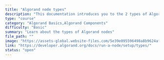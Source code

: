 ```yaml
---
title: "Algorand node types"
description: "This documentation introduces you to the 2 types of Algorand node, the relay node and non-relay node. It will cover why these 2 types of nodes are used, how they are used, as well as the configurations of the nodes."
type: "course"
category: "Algorand Basics,Algorand Components"
difficulty: "Basic"
summary: "Learn about the types of Algorand nodes"
file_path: ""
image: "https://assets-global.website-files.com/5e39e095596498a8b9624af1/5ffca6e3e0d8ad9231cc2af6_Portfolio-course---final.png"
link: "https://developer.algorand.org/docs/run-a-node/setup/types/"
status: "open"
---
```


